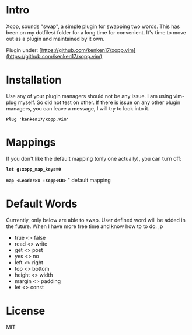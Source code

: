 # Intro

Xopp, sounds "swap", a simple plugin for swapping two words. This has been on 
my dotfiles/ folder for a long time for convenient. It's time to move out as a
plugin and maintained by it own.

Plugin under: [https://github.com/kenken17/xopp.vim](https://github.com/kenken17/xopp.vim)

# Installation

Use any of your plugin managers should not be any issue. I am using vim-plug
myself. So did not test on other. If there is issue on any other plugin
managers, you can leave a message, I will try to look into it.

**`Plug 'kenken17/xopp.vim'`**

# Mappings

If you don't like the default mapping (only one actually), you can turn off:

**`let g:xopp_map_keys=0`**

**`map <Leader>x :Xopp<CR>`**   " default mapping


# Default Words

Currently, only below are able to swap. User defined word will be added in the
future. When I have more free time and know how to to do. ;p

- true <> false
- read <> write
- get <> post
- yes <> no
- left <> right
- top <> bottom
- height <> width
- margin <> padding
- let <> const

# License

MIT
